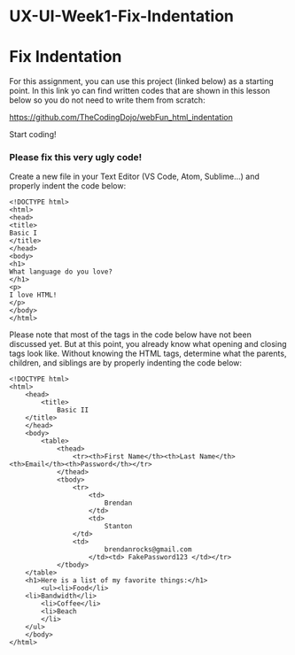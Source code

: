 # UX-UI-Week1-Fix-Indentation

# Fix Indentation

For this assignment, you can use this project (linked below) as a starting point. In this link yo can find written codes that are shown in this lesson below so you do not need to write them from scratch:

https://github.com/TheCodingDojo/webFun_html_indentation

Start coding!

### Please fix this very ugly code!

Create a new file in your Text Editor (VS Code, Atom, Sublime...) and properly indent the code below:

```
<!DOCTYPE html>
<html>
<head>
<title>
Basic I
</title>
</head>
<body>
<h1>
What language do you love?
</h1>
<p>
I love HTML!
</p>
</body>
</html>
```


Please note that most of the tags in the code below have not been discussed yet. 
But at this point, you already know what opening and closing tags look like. 
Without knowing the HTML tags, determine what the parents, children, and siblings are by properly indenting the code below:

```
<!DOCTYPE html>
<html>
    <head>
        <title>
            Basic II
    </title>
    </head>
    <body>
        <table> 
            <thead>
                <tr><th>First Name</th><th>Last Name</th><th>Email</th><th>Password</th></tr>
            </thead>
            <tbody>
                <tr>
                    <td>
                        Brendan
                    </td>
                    <td>
                        Stanton
                </td>
                <td>
                        brendanrocks@gmail.com
                    </td><td> FakePassword123 </td></tr>
            </tbody>
    </table>
    <h1>Here is a list of my favorite things:</h1>
        <ul><li>Food</li>
    <li>Bandwidth</li>
        <li>Coffee</li>
        <li>Beach
        </li>
    </ul>
    </body>
</html>

```
